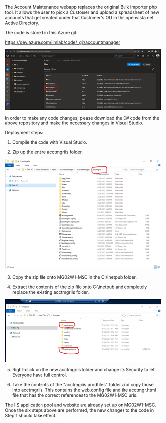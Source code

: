 The Account Maintenance webapp replaces the original Bulk Importer php tool. It allows the user to pick a Customer and upload a spreadsheet of new accounts that get created under that Customer's OU in the openvista.net Active Directory.

The code is stored in this Azure git:

https://dev.azure.com/limlab/code/_git/accountmanager

![image.png](/.attachments/image-eeff2562-5840-4f9e-8e88-320d0e37abe4.png)

In order to make any code changes, please download the C# code from the above repository and make the necessary changes in Visual Studio.

Deployment steps:

1. Compile the code with Visual Studio.

2. Zip up the entire acctmgriis folder.

![image.png](/.attachments/image-dc4c790a-27ed-473c-a0ed-9b28bd95169a.png)

3. Copy the zip file onto MG02W1-MSC in the C:\inetpub folder.

4. Extract the contents of the zip file onto C:\inetpub and completely replace the existing acctmgriis folder.

![image.png](/.attachments/image-be2c7e5a-58f8-43c8-b155-95d84e45d231.png)

5. Right-click on the new acctmgriis folder and change its Security to let Everyone have full control.

6. Take the contents of the "acctmgriis prodfiles" folder and copy those into acctmgriis. This contains the web.config file and the acctmgr.html file that has the correct references to the MG02W1-MSC urls.

The IIS application pool and website are already set up on MG02W1-MSC. Once the six steps above are performed, the new changes to the code in Step 1 should take effect.

